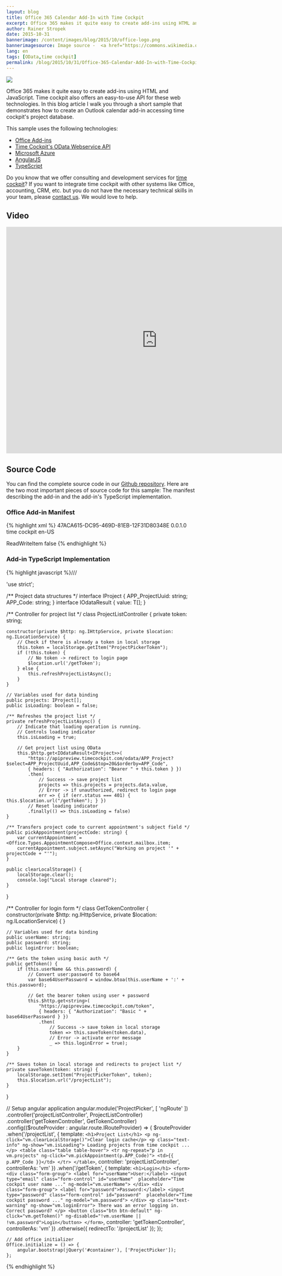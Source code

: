 ```yaml
---
layout: blog
title: Office 365 Calendar Add-In with Time Cockpit
excerpt: Office 365 makes it quite easy to create add-ins using HTML and JavaScript. Time cockpit also offers an easy-to-use API for these web technologies. In this blog article I walk you through a short sample that demonstrates how to create an Outlook calendar add-in accessing time cockpit's project database.
author: Rainer Stropek
date: 2015-10-31
bannerimage: /content/images/blog/2015/10/office-logo.png
bannerimagesource: Image source -  <a href="https://commons.wikimedia.org/wiki/File:Microsoft_Office_2013_logo_and_wordmark.svg" target="_blank">Wikimedia Commons</a>
lang: en
tags: [OData,time cockpit]
permalink: /blog/2015/10/31/Office-365-Calendar-Add-In-with-Time-Cockpit
---
```


<p>
  <img src="{{site.baseurl}}/content/images/blog/2015/10/office365-addin-timecockpit.png" />
</p><p>Office 365 makes it quite easy to create add-ins using HTML and JavaScript. Time cockpit also offers an easy-to-use API for these web technologies. In this blog article I walk you through a short sample that demonstrates how to create an Outlook calendar add-in accessing time cockpit's project database.</p><p>This sample uses the following technologies:</p><ul>
  <li>
    <a href="https://msdn.microsoft.com/en-us/library/office/jj220060.aspx" target="_blank">Office Add-ins</a>
  </li>
  <li>
    <a href="https://help.timecockpit.com/?topic=html/5d6e34c5-3b08-4fa4-baa0-45eb707b6b78.htm" target="_blank">Time Cockpit's OData Webservice API</a>
  </li>
  <li>
    <a href="https://azure.microsoft.com/" target="_blank">Microsoft Azure</a>
  </li>
  <li>
    <a href="https://angularjs.org/" target="_blank">AngularJS</a>
  </li>
  <li>
    <a href="http://www.typescriptlang.org/" target="_blank">TypeScript</a>
  </li>
</ul><p class="showcase">Do you know that we offer consulting and development services for <a href="http://www.timecockpit.com" target="_blank">time cockpit</a>? If you want to integrate time cockpit with other systems like Office, accounting, CRM, etc. but you do not have the necessary technical skills in your team, please <a href="~/help-support/contact-us" target="_blank">contact us</a>. We would love to help.</p><h2>Video</h2><div class="videoWrapper">
  <iframe width="800" height="600" src="https://www.youtube.com/embed/bSmREYWGJvc?rel=0" frameborder="0" allowfullscreen="allowfullscreen"></iframe>
</div><h2>Source Code</h2><div>You can find the complete source code in our <a href="https://github.com/software-architects/TimeCockpit.Scripts/tree/master/Timecockpit.AngularOutlookPlugin" target="_blank">Github repository</a>. Here are the two most important pieces of source code for this sample: The manifest describing the add-in and the add-in's TypeScript implementation.</div><h3>Office Add-in Manifest</h3><div>
  {% highlight xml %}<?xml version="1.0" encoding="UTF-8" standalone="yes"?>
  <!-- Read more about Office Add-Ins manifests at https://msdn.microsoft.com/en-us/library/office/dn554255.aspx -->
  <OfficeApp xmlns="http://schemas.microsoft.com/office/appforoffice/1.1" xmlns:xsi="http://www.w3.org/2001/XMLSchema-instance" xsi:type="MailApp">
    <Id>47ACA615-DC95-469D-81EB-12F31D80348E</Id>
    <Version>0.0.1.0</Version>
    <ProviderName>time cockpit</ProviderName>
    <DefaultLocale>en-US</DefaultLocale>
    <DisplayName DefaultValue="Project Picker" />
    <Description DefaultValue="Time Cockpit Project Picker Sample" />
    <SupportUrl DefaultValue="http://www.timecockpit.com" />
    <Hosts>
      <Host Name="Mailbox" />
    </Hosts>
    <Requirements>
      <Sets>
        <Set Name="MailBox" MinVersion="1.1" />
      </Sets>
    </Requirements>
    <FormSettings>
      <Form xsi:type="ItemEdit">
        <DesktopSettings>
          <SourceLocation DefaultValue="https://projectpicker.azurewebsites.net/index.html" />
        </DesktopSettings>
      </Form>
    </FormSettings>
    <Permissions>ReadWriteItem</Permissions>
    <Rule xsi:type="RuleCollection" Mode="Or">
      <Rule xsi:type="ItemIs" ItemType="Appointment" FormType="Edit" />
    </Rule>
    <DisableEntityHighlighting>false</DisableEntityHighlighting>
  </OfficeApp>{% endhighlight %}
</div><h3>Add-in TypeScript Implementation</h3><div>
  {% highlight javascript %}/// <reference path="typings/tsd.d.ts" />

'use strict';

/** Project data structures */
interface IProject {
    APP_ProjectUuid: string;
    APP_Code: string;
}
interface IOdataResult<T> {
    value: T[];
}

/** Controller for project list */
class ProjectListController {
    private token: string;

    constructor(private $http: ng.IHttpService, private $location: ng.ILocationService) {
        // Check if there is already a token in local storage
        this.token = localStorage.getItem("ProjectPickerToken");
        if (!this.token) {
            // No token -> redirect to login page
            $location.url('/getToken');
        } else {
            this.refreshProjectListAsync();
        }
    }

    // Variables used for data binding    
    public projects: IProject[];
    public isLoading: boolean = false;
    
    /** Refreshes the project list */
    private refreshProjectListAsync() {
        // Indicate that loading operation is running.
        // Controls loading indicator
        this.isLoading = true;
        
        // Get project list using OData
        this.$http.get<IOdataResult<IProject>>(
            "https://apipreview.timecockpit.com/odata/APP_Project?$select=APP_ProjectUuid,APP_Code&$top=20&$orderby=APP_Code",
            { headers: { "Authorization": "Bearer " + this.token } })
            .then(
                // Success -> save project list
                projects => this.projects = projects.data.value,
                // Error -> if unauthorized, redirect to login page
                err => { if (err.status === 401) { this.$location.url("/getToken"); } })
            // Reset loading indicator
            .finally(() => this.isLoading = false)
    }
    
    /** Transfers project code to current appointment's subject field */
    public pickAppointment(projectCode: string) {
        var currentAppointment = <Office.Types.AppointmentCompose>Office.context.mailbox.item;
        currentAppointment.subject.setAsync("Working on project '" + projectCode + "'");
    }
    
    public clearLocalStorage() {
        localStorage.clear();
        console.log("Local storage cleared");
    }
}

/** Controller for login form */
class GetTokenController {
    constructor(private $http: ng.IHttpService, private $location: ng.ILocationService) {
    }
    
    // Variables used for data binding    
    public userName: string;
    public password: string;
    public loginError: boolean;
    
    /** Gets the token using basic auth */
    public getToken() {
        if (this.userName && this.password) {
            // Convert user:password to base64
            var base64UserPassword = window.btoa(this.userName + ':' + this.password);
            
            // Get the bearer token using user + password
            this.$http.get<string>(
                "https://apipreview.timecockpit.com/token", 
                { headers: { "Authorization": "Basic " + base64UserPassword } })
                .then(
                    // Success -> save token in local storage
                    token => this.saveToken(token.data), 
                    // Error -> activate error message
                    _ => this.loginError = true);
        }
    }
    
    /** Saves token in local storage and redirects to project list */
    private saveToken(token: string) {
        localStorage.setItem("ProjectPickerToken", token);
        this.$location.url("/projectList");
    }
}

// Setup angular application
angular.module('ProjectPicker', [ 'ngRoute' ])
    .controller('projectListController', ProjectListController)
    .controller('getTokenController', GetTokenController)
    .config(($routeProvider : angular.route.IRouteProvider) => {
        $routeProvider
            .when('/projectList', { 
                template: `
                <h1>Project List</h1>
                <p ng-click="vm.clearLocalStorage()">Clear login cache</p>
                <p class="text-info" ng-show="vm.isLoading">
                    Loading projects from time cockpit ...
                </p>
                <table class="table table-hover">
                    <tr ng-repeat="p in vm.projects"
                        ng-click="vm.pickAppointment(p.APP_Code)">
                        <td>{{ p.APP_Code }}</td>
                    </tr>
                </table>
                `,
                controller: 'projectListController',
                controllerAs: 'vm'
            })
            .when('/getToken', { 
                template: `
                <h1>Login</h1>
                <form>
                    <div class="form-group">
                        <label for="userName">User:</label>
                        <input type="email" class="form-control" id="userName" 
                               placeholder="Time cockpit user name ..."
                               ng-model="vm.userName">
                    </div>
                    <div class="form-group">
                        <label for="password">Password:</label>
                        <input type="password" class="form-control" id="password" 
                               placeholder="Time cockpit password ..."
                               ng-model="vm.password">
                    </div>
                    <p class="text-warning" ng-show="vm.loginError">
                        There was an error logging in. Correct password?
                    </p>
                    <button class="btn btn-default" ng-click="vm.getToken()"
                            ng-disabled="!vm.userName || !vm.password">Login</button>
                </form>
                `,
                controller: 'getTokenController',
                controllerAs: 'vm'
            })
            .otherwise({ redirectTo: '/projectList' });
    });

    // Add office initializer
    Office.initialize = () => {
        angular.bootstrap(jQuery('#container'), ['ProjectPicker']);
    };
{% endhighlight %}
</div>